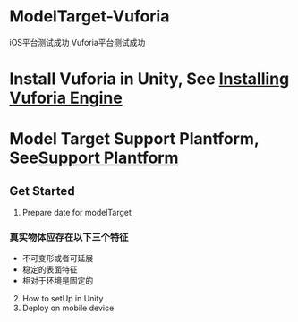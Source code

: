 # ModelTarget-Vuforia
iOS平台测试成功
Vuforia平台测试成功
# Install Vuforia in Unity, See [Installing Vuforia Engine](https://library.vuforia.com/articles/Training/getting-started-with-vuforia-in-unity.html#installing)
# Model Target Support Plantform, See[Support Plantform](https://library.vuforia.com/articles/Solution/vuforia-fusion-supported-devices.html)
## Get Started
1. Prepare date for modelTarget
### 真实物体应存在以下三个特征
* 不可变形或者可延展
* 稳定的表面特征
* 相对于环境是固定的
2. How to setUp in Unity
3. Deploy on mobile device
